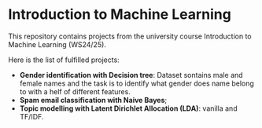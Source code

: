 # Introduction to Machine Learning

This repository contains projects from the university course Introduction to Machine Learning (WS24/25). 

Here is the list of fulfilled projects:
 - **Gender identification with Decision tree**: Dataset sontains male and female names and the task is to identify what gender does name belong to with a helf of different features.
 - **Spam email classification with Naive Bayes**;
 - **Topic modelling with Latent Dirichlet Allocation (LDA)**: vanilla and TF/IDF.
